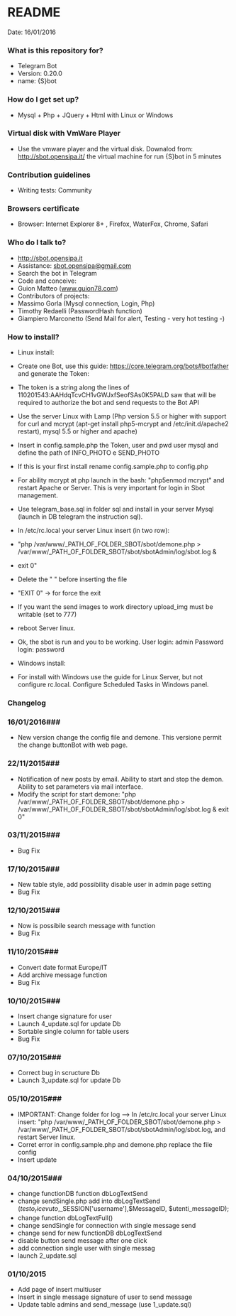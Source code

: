 # README #

Date: 16/01/2016


### What is this repository for? ###

* Telegram Bot
* Version: 0.20.0
* name: {S}bot

### How do I get set up? ###

* Mysql + Php + JQuery + Html with Linux or Windows

### Virtual disk with VmWare Player ###

* Use the vmware player and the virtual disk. Downalod from: http://sbot.opensipa.it/ the virtual machine for run {S}bot in 5 minutes

### Contribution guidelines ###

* Writing tests: Community

### Browsers certificate ###

* Browser: Internet Explorer 8+ , Firefox, WaterFox, Chrome, Safari

### Who do I talk to? ###

* http://sbot.opensipa.it
* Assistance: sbot.opensipa@gmail.com
* Search the bot in Telegram
* Code and conceive:
* Guion Matteo (www.guion78.com)
* Contributors of projects:
* Massimo Gorla (Mysql connection, Login, Php)
* Timothy Redaelli (PasswordHash function) 
* Giampiero Marconetto (Send Mail for alert, Testing - very hot testing -)

### How to install? ###

* Linux install:
* Create one Bot, use this guide: https://core.telegram.org/bots#botfather and generate the Token:
* The token is a string along the lines of 110201543:AAHdqTcvCH1vGWJxfSeofSAs0K5PALD saw that will be required to authorize the bot and send requests to the Bot API
* Use the server Linux with Lamp (Php version 5.5 or higher with support for curl and mcrypt (apt-get install php5-mcrypt and /etc/init.d/apache2 restart), mysql 5.5 or higher and apache)
* Insert in config.sample.php the Token, user and pwd user mysql and define the path of INFO_PHOTO e SEND_PHOTO
* If this is your first install rename config.sample.php to config.php
* For ability mcrypt at php launch in the bash: "php5enmod mcrypt" and restart Apache or Server. This is very important for login in Sbot management.
* Use telegram_base.sql in folder sql and install in your server Mysql (launch in DB telegram the instruction sql).
* In /etc/rc.local your server Linux insert (in two row):
* "php /var/www/_PATH_OF_FOLDER_SBOT/sbot/demone.php > /var/www/_PATH_OF_FOLDER_SBOT/sbot/sbotAdmin/log/sbot.log & 
* exit 0"
* Delete the " " before inserting the file
* "EXIT 0" -> for force the exit
* If you want the send images to work directory upload_img must be writable (set to 777)
* reboot Server linux.
* Ok, the sbot is run and you to be working. User login: admin Password login: password

* Windows install:
* For install with Windows use the guide for Linux Server, but not configure rc.local. Configure Scheduled Tasks in Windows panel.


### Changelog ###

### 16/01/2016###
* New version change the config file and demone. This versione permit the change buttonBot with web page.


### 22/11/2015###
* Notification of new posts by email. Ability to start and stop the demon. Ability to set parameters via mail interface.
* Modify the script for start demone: "php /var/www/_PATH_OF_FOLDER_SBOT/sbot/demone.php > /var/www/_PATH_OF_FOLDER_SBOT/sbot/sbotAdmin/log/sbot.log & exit 0"

### 03/11/2015###
* Bug Fix

### 17/10/2015###
* New table style, add possibility disable user in admin page setting
* Bug Fix

### 12/10/2015###
* Now is possibile search message with function
* Bug Fix

### 11/10/2015###
* Convert date format Europe/IT
* Add archive message function
* Bug Fix

### 10/10/2015###
* Insert change signature for user
* Launch 4_update.sql for update Db
* Sortable single column for table users
* Bug Fix

### 07/10/2015###
* Correct bug in scructure Db
* Launch 3_update.sql for update Db

### 05/10/2015###
* IMPORTANT: Change folder for log --> In /etc/rc.local your server Linux insert: "php /var/www/_PATH_OF_FOLDER_SBOT/sbot/demone.php > /var/www/_PATH_OF_FOLDER_SBOT/sbot/sbotAdmin/log/sbot.log, and restart Server linux.
* Corret error in config.sample.php and demone.php replace the file config
* Insert update

### 04/10/2015###
* change functionDB function dbLogTextSend
* change sendSingle.php add into dbLogTextSend ($testo_ricevuto,$_SESSION['username'],$MessageID, $utenti_messageID);
* change function dbLogTextFull()
* change sendSingle for connection with single message send
* change send for new functionDB dbLogTextSend
* disable button send message after one click
* add connection single user with single messag
* launch 2_update.sql

### 01/10/2015 ###
* Add page of insert multiuser
* Insert in single message signature of user to send message
* Update table admins and send_message (use 1_update.sql)